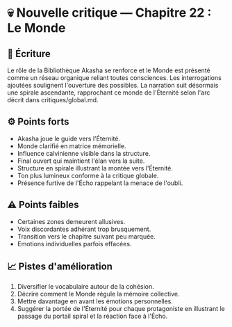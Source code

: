 # 💀 Nouvelle critique — Chapitre 22 : Le Monde

## 🧠 Écriture
Le rôle de la Bibliothèque Akasha se renforce et le Monde est présenté comme un réseau organique reliant toutes consciences. Les interrogations ajoutées soulignent l'ouverture des possibles. La narration suit désormais une spirale ascendante, rapprochant ce monde de l'Éternité selon l'arc décrit dans critiques/global.md.

## ⚙️ Points forts
- Akasha joue le guide vers l'Éternité.
- Monde clarifié en matrice mémorielle.
- Influence calvinienne visible dans la structure.
- Final ouvert qui maintient l'élan vers la suite.
- Structure en spirale illustrant la montée vers l'Éternité.
- Ton plus lumineux conforme à la critique globale.
- Présence furtive de l'Écho rappelant la menace de l'oubli.

## ⚠️ Points faibles
- Certaines zones demeurent allusives.
- Voix discordantes adhérant trop brusquement.
- Transition vers le chapitre suivant peu marquée.
- Emotions individuelles parfois effacées.

## 📈 Pistes d'amélioration
1. Diversifier le vocabulaire autour de la cohésion.
2. Décrire comment le Monde régule la mémoire collective.
3. Mettre davantage en avant les émotions personnelles.
4. Suggérer la portée de l'Éternité pour chaque protagoniste en illustrant le passage du portail spiral et la réaction face à l'Écho.
